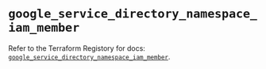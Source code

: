 # `google_service_directory_namespace_iam_member`

Refer to the Terraform Registory for docs: [`google_service_directory_namespace_iam_member`](https://www.terraform.io/docs/providers/google-beta/r/google_service_directory_namespace_iam_member).
